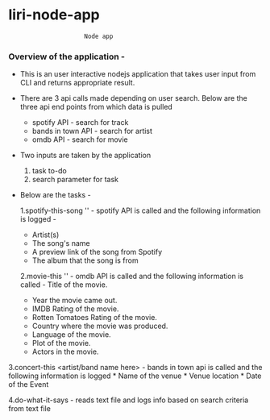 # liri-node-app
                         Node app

### Overview of the application -
* This is an user interactive nodejs application that takes user input from CLI and returns appropriate result.
* There are 3 api calls made depending on user search. Below are the three api end points from which data is pulled 
     - spotify API - search for track
     - bands in town API - search for artist
     - omdb API - search for movie

* Two inputs are taken by the application 
   1. task to-do
   2. search parameter for task


* Below are the tasks -

    1.spotify-this-song '<song name here>' - spotify API is called and the following information is logged - 
     - Artist(s)
     - The song's name
     - A preview link of the song from Spotify
     - The album that the song is from

    2.movie-this '<movie name here>' - omdb API is called and the following information is called -
Title of the movie.
   * Year the movie came out.
   * IMDB Rating of the movie.
   * Rotten Tomatoes Rating of the movie.
   * Country where the movie was produced.
   * Language of the movie.
   * Plot of the movie.
   * Actors in the movie.

3.concert-this <artist/band name here> - bands in town api is called and the following information is logged 
       * Name of the venue
       * Venue location
       * Date of the Event 

4.do-what-it-says - reads text file and logs info based on search criteria from text file


